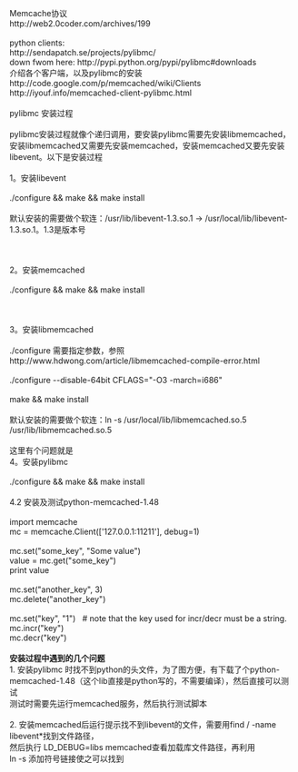 <p>Memcache协议<br />http://web2.0coder.com/archives/199<br /><br />python clients:<br />http://sendapatch.se/projects/pylibmc/<br />down fwom here: http://pypi.python.org/pypi/pylibmc#downloads<br />介绍各个客户端，以及pylibmc的安装<br />http://code.google.com/p/memcached/wiki/Clients<br />http://iyouf.info/memcached-client-pylibmc.html<br /><br />pylibmc 安装过程<br /><br />pylibmc安装过程就像个递归调用，要安装pylibmc需要先安装libmemcached，安装libmemcached又需要先安装memcached，安装memcached又要先安装libevent。以下是安装过程<br /><br />1。安装libevent<br /><br />./configure &amp;&amp; make &amp;&amp; make install<br /><br />默认安装的需要做个软连：/usr/lib/libevent-1.3.so.1 -&gt; /usr/local/lib/libevent-1.3.so.1。1.3是版本号<br /><br />&nbsp;<br /><br />2。安装memcached<br /><br />./configure &amp;&amp; make &amp;&amp; make install<br /><br />&nbsp;<br /><br />3。安装libmemcached<br /><br />./configure 需要指定参数，参照http://www.hdwong.com/article/libmemcached-compile-error.html<br /><br />./configure --disable-64bit CFLAGS="-O3 -march=i686"<br /><br />make &amp;&amp; make install<br /><br />默认安装的需要做个软连：ln -s /usr/local/lib/libmemcached.so.5 /usr/lib/libmemcached.so.5<br /><br />这里有个问题就是<br />4。安装pylibmc <br /><br />./configure &amp;&amp; make &amp;&amp; make install<br /><br />4.2 安装及测试python-memcached-1.48 <br /><br />import memcache<br />mc = memcache.Client(['127.0.0.1:11211'], debug=1)<br /><br />mc.set("some_key", "Some value")<br />value = mc.get("some_key")<br />print value<br /><br />mc.set("another_key", 3)<br />mc.delete("another_key")<br /><br />mc.set("key", "1")&nbsp;&nbsp; # note that the key used for incr/decr must be a string.<br />mc.incr("key")<br />mc.decr("key")<br /><br /><strong>安装过程中遇到的几个问题</strong><br />1. 安装pylibmc 时找不到python的头文件，为了图方便，有下载了个python-memcached-1.48（这个lib直接是python写的，不需要编译），然后直接可以测试<br />测试时需要先运行memcached服务，然后执行测试脚本<br /><br />2. 安装memcached后运行提示找不到libevent的文件，需要用find / -name libevent*找到文件路径，<br />然后执行 LD_DEBUG=libs memcached查看加载库文件路径，再利用<br />ln -s 添加符号链接使之可以找到<br /><br /></p>